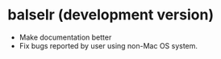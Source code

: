 # balselr (development version)

* Make documentation better
* Fix bugs reported by user using non-Mac OS system.
